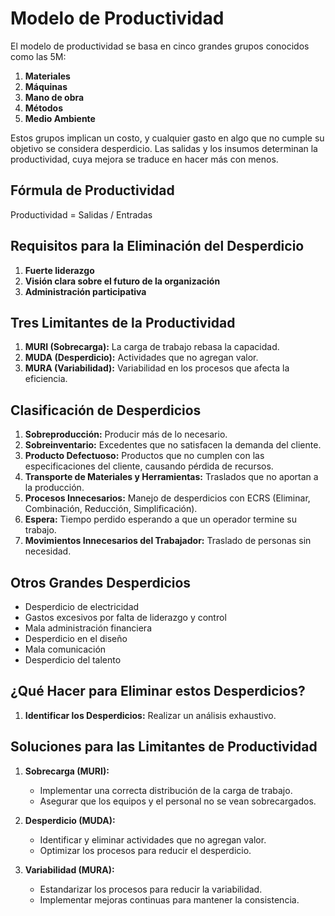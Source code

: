 # Modelo de Productividad

El modelo de productividad se basa en cinco grandes grupos conocidos como las 5M:

1. **Materiales**
2. **Máquinas**
3. **Mano de obra**
4. **Métodos**
5. **Medio Ambiente**

Estos grupos implican un costo, y cualquier gasto en algo que no cumple su objetivo se considera desperdicio. Las salidas y los insumos determinan la productividad, cuya mejora se traduce en hacer más con menos.

## Fórmula de Productividad
 Productividad = Salidas / Entradas

## Requisitos para la Eliminación del Desperdicio

1. **Fuerte liderazgo**
2. **Visión clara sobre el futuro de la organización**
3. **Administración participativa**

## Tres Limitantes de la Productividad

1. **MURI (Sobrecarga):** La carga de trabajo rebasa la capacidad.
2. **MUDA (Desperdicio):** Actividades que no agregan valor.
3. **MURA (Variabilidad):** Variabilidad en los procesos que afecta la eficiencia.

## Clasificación de Desperdicios

1. **Sobreproducción:** Producir más de lo necesario.
2. **Sobreinventario:** Excedentes que no satisfacen la demanda del cliente.
3. **Producto Defectuoso:** Productos que no cumplen con las especificaciones del cliente, causando pérdida de recursos.
4. **Transporte de Materiales y Herramientas:** Traslados que no aportan a la producción.
5. **Procesos Innecesarios:** Manejo de desperdicios con 
    ECRS (Eliminar, Combinación, Reducción, Simplificación).
6. **Espera:** Tiempo perdido esperando a que un operador termine su trabajo.
7. **Movimientos Innecesarios del Trabajador:** Traslado de personas sin necesidad.

## Otros Grandes Desperdicios

- Desperdicio de electricidad
- Gastos excesivos por falta de liderazgo y control
- Mala administración financiera
- Desperdicio en el diseño
- Mala comunicación
- Desperdicio del talento

## ¿Qué Hacer para Eliminar estos Desperdicios?

1. **Identificar los Desperdicios:** Realizar un análisis exhaustivo.

## Soluciones para las Limitantes de Productividad

1. **Sobrecarga (MURI):**
   - Implementar una correcta distribución de la carga de trabajo.
   - Asegurar que los equipos y el personal no se vean sobrecargados.

2. **Desperdicio (MUDA):**
   - Identificar y eliminar actividades que no agregan valor.
   - Optimizar los procesos para reducir el desperdicio.

3. **Variabilidad (MURA):**
   - Estandarizar los procesos para reducir la variabilidad.
   - Implementar mejoras continuas para mantener la consistencia.
